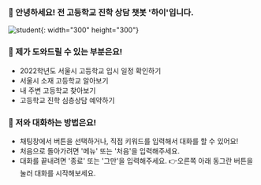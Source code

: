 ### 🏫 안녕하세요! 전 고등학교 진학 상담 챗봇 '하이'입니다.
![student](https://user-images.githubusercontent.com/81274352/118222153-07a36e80-b4ba-11eb-88c7-6e4c79986f5d.png){: width="300" height="300"} 


### 🏫 제가 도와드릴 수 있는 부분은요!
- 2022학년도 서울시 고등학교 입시 일정 확인하기
- 서울시 소재 고등학교 알아보기
- 내 주변 고등학교 찾아보기
- 고등학교 진학 심층상담 예약하기


### 🏫 저와 대화하는 방법은요! 
- 채팅창에서 버튼을 선택하거나, 직접 키워드를 입력해서 대화를 할 수 있어요!
- 처음으로 돌아가려면 '메뉴' 또는 '처음'을 입력해주세요.
- 대화를 끝내려면 '종료' 또는 '그만'을 입력해주세요.
 👉오른쪽 아래 동그란 버튼을 눌러 대화를 시작해보세요.
